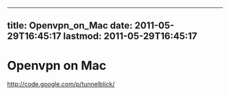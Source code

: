 
---
title: Openvpn_on_Mac
date: 2011-05-29T16:45:17
lastmod: 2011-05-29T16:45:17
---
Openvpn on Mac
==============

http://code.google.com/p/tunnelblick/
